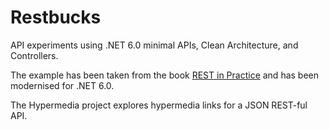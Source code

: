 # Restbucks

API experiments using .NET 6.0 minimal APIs, Clean Architecture, and Controllers.

The example has been taken from the book [REST in Practice](https://restinpractice.com/) and has been modernised for .NET 6.0.

The Hypermedia project explores hypermedia links for a JSON REST-ful API.
